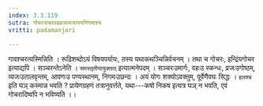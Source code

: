 ```yaml
---
index: 3.3.119
sutra: गोचरसंचरवहव्रजव्यजापणनिगमाश्च
vritti: padamanjari

---
```

गावश्चरत्यस्मिन्निति । रूढिशब्दोऽयं विषयपर्यायः, तस्य यथाकथञ्चिन्निर्वचनम् । तथा च गोचरः, इन्द्रिंयगोचर इत्याद्यपि । सञ्चरन्तेऽनेति । `समस्तृतीयायुक्तात्` इत्यात्मनेपदम् । सञ्चरःउमार्गः, वहःउ स्कन्धः, व्रजःउगोष्ठम्, व्यजःउतालवृन्तम्, आपणःउ पण्यस्थानम्, निगमःउछन्दः । अयं योगः शक्योऽवक्तुम्, पूर्वेणैवघः सिद्धः । `हलश्च` इति घञ् कस्मान्न भवति ? प्रायेणग्रहणं तत्रानुवर्त्तते, यथा---कषो निकष इत्यत्र घञ् न भवति, एवं गोचरादिष्वपि न भविष्यति ।।